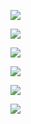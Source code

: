![](https://gitee.com/hxc8/images8/raw/master/img/202407191123633.jpg)

![](https://gitee.com/hxc8/images8/raw/master/img/202407191123899.jpg)

![](https://gitee.com/hxc8/images8/raw/master/img/202407191123700.jpg)

![](https://gitee.com/hxc8/images8/raw/master/img/202407191123145.jpg)

![](https://gitee.com/hxc8/images8/raw/master/img/202407191123228.jpg)

 

![](https://gitee.com/hxc8/images8/raw/master/img/202407191123101.jpg)

  